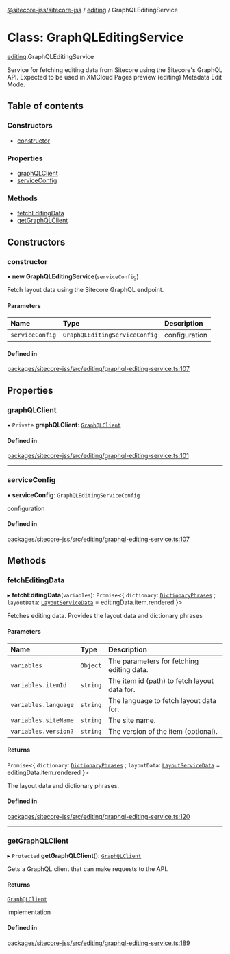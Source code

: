 [@sitecore-jss/sitecore-jss](../README.md) / [editing](../modules/editing.md) / GraphQLEditingService

# Class: GraphQLEditingService

[editing](../modules/editing.md).GraphQLEditingService

Service for fetching editing data from Sitecore using the Sitecore's GraphQL API.
Expected to be used in XMCloud Pages preview (editing) Metadata Edit Mode.

## Table of contents

### Constructors

- [constructor](editing.GraphQLEditingService.md#constructor)

### Properties

- [graphQLClient](editing.GraphQLEditingService.md#graphqlclient)
- [serviceConfig](editing.GraphQLEditingService.md#serviceconfig)

### Methods

- [fetchEditingData](editing.GraphQLEditingService.md#fetcheditingdata)
- [getGraphQLClient](editing.GraphQLEditingService.md#getgraphqlclient)

## Constructors

### constructor

• **new GraphQLEditingService**(`serviceConfig`)

Fetch layout data using the Sitecore GraphQL endpoint.

#### Parameters

| Name | Type | Description |
| :------ | :------ | :------ |
| `serviceConfig` | `GraphQLEditingServiceConfig` | configuration |

#### Defined in

[packages/sitecore-jss/src/editing/graphql-editing-service.ts:107](https://github.com/Sitecore/jss/blob/307b905ed/packages/sitecore-jss/src/editing/graphql-editing-service.ts#L107)

## Properties

### graphQLClient

• `Private` **graphQLClient**: [`GraphQLClient`](../interfaces/index.GraphQLClient.md)

#### Defined in

[packages/sitecore-jss/src/editing/graphql-editing-service.ts:101](https://github.com/Sitecore/jss/blob/307b905ed/packages/sitecore-jss/src/editing/graphql-editing-service.ts#L101)

___

### serviceConfig

• **serviceConfig**: `GraphQLEditingServiceConfig`

configuration

#### Defined in

[packages/sitecore-jss/src/editing/graphql-editing-service.ts:107](https://github.com/Sitecore/jss/blob/307b905ed/packages/sitecore-jss/src/editing/graphql-editing-service.ts#L107)

## Methods

### fetchEditingData

▸ **fetchEditingData**(`variables`): `Promise`\<\{ `dictionary`: [`DictionaryPhrases`](../interfaces/i18n.DictionaryPhrases.md) ; `layoutData`: [`LayoutServiceData`](../interfaces/layout.LayoutServiceData.md) = editingData.item.rendered }\>

Fetches editing data. Provides the layout data and dictionary phrases

#### Parameters

| Name | Type | Description |
| :------ | :------ | :------ |
| `variables` | `Object` | The parameters for fetching editing data. |
| `variables.itemId` | `string` | The item id (path) to fetch layout data for. |
| `variables.language` | `string` | The language to fetch layout data for. |
| `variables.siteName` | `string` | The site name. |
| `variables.version?` | `string` | The version of the item (optional). |

#### Returns

`Promise`\<\{ `dictionary`: [`DictionaryPhrases`](../interfaces/i18n.DictionaryPhrases.md) ; `layoutData`: [`LayoutServiceData`](../interfaces/layout.LayoutServiceData.md) = editingData.item.rendered }\>

The layout data and dictionary phrases.

#### Defined in

[packages/sitecore-jss/src/editing/graphql-editing-service.ts:120](https://github.com/Sitecore/jss/blob/307b905ed/packages/sitecore-jss/src/editing/graphql-editing-service.ts#L120)

___

### getGraphQLClient

▸ `Protected` **getGraphQLClient**(): [`GraphQLClient`](../interfaces/index.GraphQLClient.md)

Gets a GraphQL client that can make requests to the API.

#### Returns

[`GraphQLClient`](../interfaces/index.GraphQLClient.md)

implementation

#### Defined in

[packages/sitecore-jss/src/editing/graphql-editing-service.ts:189](https://github.com/Sitecore/jss/blob/307b905ed/packages/sitecore-jss/src/editing/graphql-editing-service.ts#L189)
